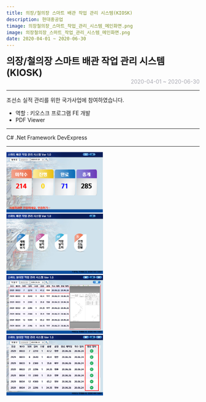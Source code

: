 ```yaml
---
title: 의장/철의장 스마트 배관 작업 관리 시스템(KIOSK)
description: 현대중공업
timage: 의장철의장_스마트_작업_관리_시스템_메인화면.png
image: 의장철의장_스마트_작업_관리_시스템_메인화면.png 
date: 2020-04-01 ~ 2020-06-30
---
```


<div style="font-weight: bold; font-size: 1.5rem">의장/철의장 스마트 배관 작업 관리 시스템(KIOSK)</div>
<div style="text-align: right; color: #aaaab3">2020-04-01 ~ 2020-06-30</div>

---

조선소 실적 관리를 위한 국가사업에 참여하였습니다.

- 역할 : 키오스크 프로그램 FE 개발
- PDF Viewer

---

<div class="hyde tags skills">
    <a class="hyde tag">C#</a>
    <a class="hyde tag">.Net Framework</a>
    <a class="hyde tag">DevExpress</a>
</div>

---

<img
    class="hyde page-image"
    src="/assets/images/projects/의장철의장_스마트_작업_관리_시스템_메인화면.png"
    alt="{{ page.image | split: '.' | first }}"
    width="50%"
    height="50%"
/>
<img
    class="hyde page-image"
    src="/assets/images/projects/의장철의장_스마트_작업_관리_시스템_메뉴화면.png"
    alt="{{ page.image | split: '.' | first }}"
    width="50%"
    height="50%"
/>
<img
    class="hyde page-image"
    src="/assets/images/projects/의장철의장_스마트_작업_관리_시스템_도면뷰어.png"
    alt="{{ page.image | split: '.' | first }}"
    width="50%"
    height="50%"
/>
<img
    class="hyde page-image"
    src="/assets/images/projects/의장철의장_스마트_작업_관리_시스템_실적수집.png"
    alt="{{ page.image | split: '.' | first }}"
    width="50%"
    height="50%"
/>

